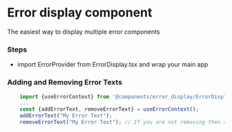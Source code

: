 # Error display component

The easiest way to display multiple error components

### Steps

- import ErrorProvider from ErrorDisplay.tsx and wrap your main app

### Adding and Removing Error Texts

```js
    import {useErrorContext} from '@components/error_display/ErrorDisplay';
    ...
    const {addErrorText, removeErrorText} = useErrorContext();
    addErrorText("My Error Text");
    removeErrorText("My Error Text"); // If you are not removing then also it will be removed after 10 seconds
```
